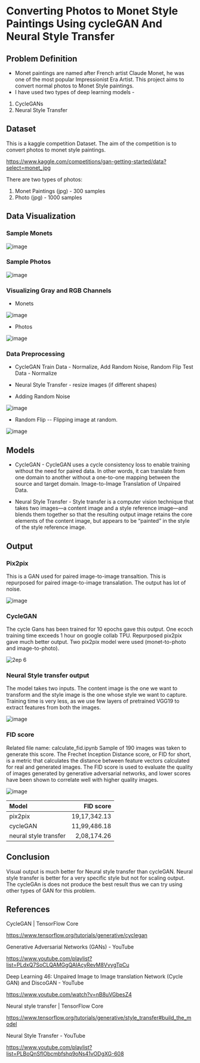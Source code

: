 # Converting Photos to Monet Style Paintings Using cycleGAN And Neural Style Transfer

## Problem Definition
- Monet paintings are named after French artist Claude Monet, he was one of the  most popular Impressionist Era Artist. This project aims to convert normal photos to Monet Style paintings.
- I have used two types of deep learning models -
1.   CycleGANs 
2.   Neural Style Transfer



## Dataset
This is a kaggle competition Dataset. The aim of the competition is to convert photos to monet style paintings. 

https://www.kaggle.com/competitions/gan-getting-started/data?select=monet_jpg

There are two types of photos:

1. Monet Paintings (jpg) - 300 samples
2. Photo (jpg) - 1000 samples

## Data Visualization

### Sample Monets

![image](https://user-images.githubusercontent.com/83595196/226116470-1a12dd3c-f74e-4756-ad8b-9bce395968aa.png)

### Sample Photos

![image](https://user-images.githubusercontent.com/83595196/226116557-4ec98383-db18-4e0d-8535-823683f6fa31.png)

### Visualizing Gray and RGB Channels
- Monets

![image](https://user-images.githubusercontent.com/83595196/226116591-0dc61e00-cabc-4d55-8f9f-27bf26b19208.png)

- Photos

![image](https://user-images.githubusercontent.com/83595196/226116620-7fdf25f8-4694-4ef4-87d9-1358fe0452f3.png)

### Data Preprocessing 
- CycleGAN
Train Data -  Normalize, Add Random Noise, Random Flip
Test Data - Normalize

- Neural Style Transfer - resize images (if different shapes)

- Adding Random Noise

![image](https://user-images.githubusercontent.com/83595196/226116676-13b0d8eb-99b8-4b3a-aab7-e305dba669c6.png)

- Random Flip
-- Flipping image at random.

![image](https://user-images.githubusercontent.com/83595196/236402244-7cc9e9b7-6aa4-45a2-aa22-d6d72ba82ddb.png)

## Models

- CycleGAN - CycleGAN uses a cycle consistency loss to enable training without the need for paired data. In other words, it can translate from one domain to another without a one-to-one mapping between the source and target domain.
Image-to-Image Translation of Unpaired Data.

- Neural Style Transfer - Style transfer is a computer vision technique that takes two images—a content image and a style reference image—and blends them together so that the resulting output image retains the core elements of the content image, but appears to be “painted” in the style of the style reference image.

## Output

### Pix2pix 
This is a GAN used for paired image-to-image transaltion. This is repurposed for paired image-to-image transalation. The output has lot of noise.

![image](https://user-images.githubusercontent.com/83595196/236399965-6182dd25-53e9-447e-bbf4-5b54b02a013b.png)

###  CycleGAN
The cycle Gans has been trained for 10 epochs gave this output. One ecoch training time exceeds 1 hour on google collab TPU. Repurposed pix2pix gave much better output. Two pix2pix model were used (monet-to-photo and image-to-photo). 

![2ep 6](https://user-images.githubusercontent.com/83595196/226182005-777aab60-edc9-4b79-a81c-98b2dc073b1c.png)

### Neural Style transfer output

The model takes two inputs. The content image is the one we want to transform and the style image is the one whose style we want to capture.
Training time is very less, as we use few layers of pretrained VGG19 to extract features from both the images.

![image](https://user-images.githubusercontent.com/83595196/236398793-1706a978-1dd2-4579-8a3c-d61bb997eaa8.png)

### FID score 
Related file name: calculate_fid.ipynb
Sample of 190 images was taken to generate this score. The Frechet Inception Distance score, or FID for short, is a metric that calculates the distance between feature vectors calculated for real and generated images. The FID score is used to evaluate the quality of images generated by generative adversarial networks, and lower scores have been shown to correlate well with higher quality images.

![image](https://user-images.githubusercontent.com/83595196/236401967-3c8a96a3-af48-4e9b-a8dc-71defa3a9c18.png)


| Model                  | FID score    |
|:-----------------------|-------------:|
| pix2pix                | 19,17,342.13 |
| cycleGAN               | 11,99,486.18 |
| neural style transfer  | 2,08,174.26  |


## Conclusion
Visual output is much better for Neural style transfer than cycleGAN. Neural style transfer is better for a very  specific style  but not for scaling output. The cycleGAn is does not produce the best result thus we can try using other types of GAN for this problem.


## References

CycleGAN  |  TensorFlow Core

https://www.tensorflow.org/tutorials/generative/cyclegan

Generative Adversarial Networks (GANs) - YouTube

https://www.youtube.com/playlist?list=PLdxQ7SoCLQAMGgQAIAcyRevM8VvygTpCu

Deep Learning 46: Unpaired Image to Image translation Network (Cycle GAN) and DiscoGAN - YouTube

https://www.youtube.com/watch?v=nB8uVGbesZ4

Neural style transfer  |  TensorFlow Core

https://www.tensorflow.org/tutorials/generative/style_transfer#build_the_model

Neural Style Transfer - YouTube

https://www.youtube.com/playlist?list=PLBoQnSflObcmbfshq9oNs41vODgXG-608






